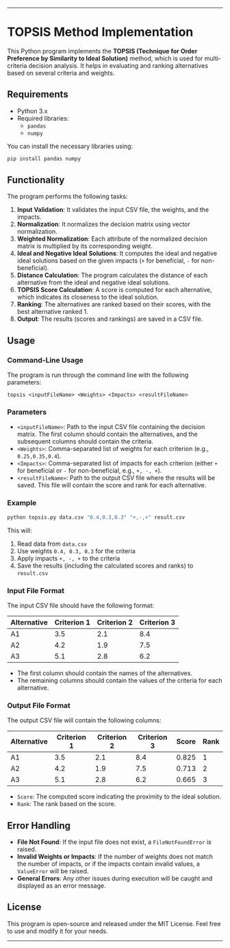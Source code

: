 ---

# TOPSIS Method Implementation

This Python program implements the **TOPSIS (Technique for Order Preference by Similarity to Ideal Solution)** method, which is used for multi-criteria decision analysis. It helps in evaluating and ranking alternatives based on several criteria and weights.

## Requirements

- Python 3.x
- Required libraries:
  - `pandas`
  - `numpy`

You can install the necessary libraries using:

```bash
pip install pandas numpy
```

## Functionality

The program performs the following tasks:
1. **Input Validation**: It validates the input CSV file, the weights, and the impacts.
2. **Normalization**: It normalizes the decision matrix using vector normalization.
3. **Weighted Normalization**: Each attribute of the normalized decision matrix is multiplied by its corresponding weight.
4. **Ideal and Negative Ideal Solutions**: It computes the ideal and negative ideal solutions based on the given impacts (`+` for beneficial, `-` for non-beneficial).
5. **Distance Calculation**: The program calculates the distance of each alternative from the ideal and negative ideal solutions.
6. **TOPSIS Score Calculation**: A score is computed for each alternative, which indicates its closeness to the ideal solution.
7. **Ranking**: The alternatives are ranked based on their scores, with the best alternative ranked 1.
8. **Output**: The results (scores and rankings) are saved in a CSV file.

## Usage

### Command-Line Usage

The program is run through the command line with the following parameters:

```
topsis <inputFileName> <Weights> <Impacts> <resultFileName>
```

### Parameters

- `<inputFileName>`: Path to the input CSV file containing the decision matrix. The first column should contain the alternatives, and the subsequent columns should contain the criteria.
- `<Weights>`: Comma-separated list of weights for each criterion (e.g., `0.25,0.35,0.4`).
- `<Impacts>`: Comma-separated list of impacts for each criterion (either `+` for beneficial or `-` for non-beneficial, e.g., `+, -, +`).
- `<resultFileName>`: Path to the output CSV file where the results will be saved. This file will contain the score and rank for each alternative.

### Example

```bash
python topsis.py data.csv "0.4,0.3,0.3" "+,-,+" result.csv
```

This will:
1. Read data from `data.csv`
2. Use weights `0.4, 0.3, 0.3` for the criteria
3. Apply impacts `+, -, +` to the criteria
4. Save the results (including the calculated scores and ranks) to `result.csv`

### Input File Format

The input CSV file should have the following format:

| Alternative | Criterion 1 | Criterion 2 | Criterion 3 |
|-------------|-------------|-------------|-------------|
| A1          | 3.5         | 2.1         | 8.4         |
| A2          | 4.2         | 1.9         | 7.5         |
| A3          | 5.1         | 2.8         | 6.2         |

- The first column should contain the names of the alternatives.
- The remaining columns should contain the values of the criteria for each alternative.

### Output File Format

The output CSV file will contain the following columns:

| Alternative | Criterion 1 | Criterion 2 | Criterion 3 | Score   | Rank |
|-------------|-------------|-------------|-------------|---------|------|
| A1          | 3.5         | 2.1         | 8.4         | 0.825   | 1    |
| A2          | 4.2         | 1.9         | 7.5         | 0.713   | 2    |
| A3          | 5.1         | 2.8         | 6.2         | 0.665   | 3    |

- `Score`: The computed score indicating the proximity to the ideal solution.
- `Rank`: The rank based on the score.

## Error Handling

- **File Not Found**: If the input file does not exist, a `FileNotFoundError` is raised.
- **Invalid Weights or Impacts**: If the number of weights does not match the number of impacts, or if the impacts contain invalid values, a `ValueError` will be raised.
- **General Errors**: Any other issues during execution will be caught and displayed as an error message.

## License

This program is open-source and released under the MIT License. Feel free to use and modify it for your needs.

---